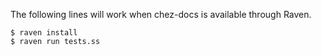 The following lines will work when chez-docs is available through Raven.

```
$ raven install
$ raven run tests.ss
```
